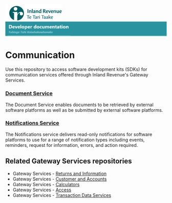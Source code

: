 ![IRD logo](Images/IRlogo.gif)
![Software Dev](Images/SoftwareDev.png)

# Communication

Use this repository to access software development kits (SDKs) for communication services offered through Inland Revenue's Gateway Services.

### [Document Service](./Service%20-%20Document)
The Document Service enables documents to be retrieved by external software platforms as well as be submitted by external software platforms.

### [Notifications Service](./Service%20-%20Notifications)
The Notifications service delivers read-only notifications for software platforms to use for a range of notification types including events, reminders, request for information, errors, and action required.

## Related Gateway Services repositories

* Gateway Services - [Returns and Information](https://github.com/InlandRevenue/Gateway_Services-Returns-and-Information)
* Gateway Services - [Customer and Accounts](https://github.com/InlandRevenue/Gateway_Services-Customer-and-Account)
* Gateway Services - [Calculators](https://github.com/InlandRevenue/Gateway_Services-Calculators)
* Gateway Services - [Access](https://github.com/InlandRevenue/Gateway_Services-Access)
* Gateway Services - [Transaction Data Services](https://github.com/InlandRevenue/Gateway_Services-Transaction-data-services)